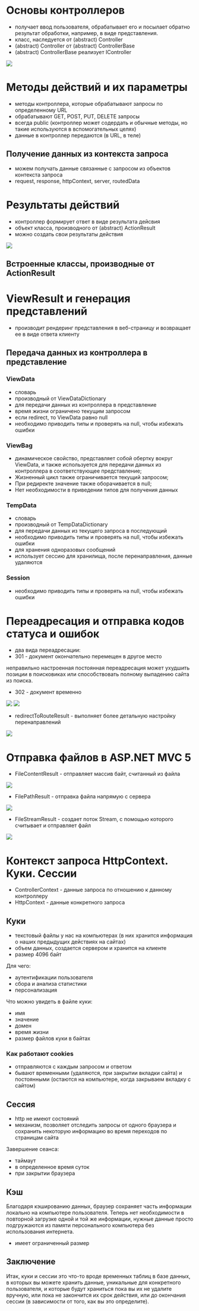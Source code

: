 # Основы контроллеров

- получает ввод пользователя, обрабатывает его и посылает обратно результат обработки, например, в виде представления.
- класс, наследуется от (abstract) Controller
- (abstract) Controller от (abstract) ControllerBase
- (abstract) ControllerBase реализует IController

![](images/1.png)

# Методы действий и их параметры

- методы контроллера, которые обрабатывают запросы по определенному URL
- обрабатывают GET, POST, PUT, DELETE запросы
- всегда public (контроллер может содердать и обычные методы, но такие используются в вспомогательных целях)
- данные в контроллер передаются (в URL, в теле)

## Получение данных из контекста запроса

- можем получать данные связанные с запросом из объектов контекста запроса
- request, response, httpContext, server, routedData

# Результаты действий

- контроллер формирует ответ в виде результата дейсвия
- объект класса, производного от (abstract) ActionResult
- можно создать свои результаты действия

![](images/2.png)

## Встроенные классы, производные от ActionResult

# ViewResult и генерация представлений

- производит рендеринг представления в веб-страницу и возвращает ее в виде ответа клиенту

## Передача данных из контроллера в представление

### **ViewData**

- словарь
- производный от ViewDataDictionary
- для передачи данных из контроллера в представление
- время жизни ограничено текущим запросом
- если redirect, то ViewData равно null
- необходимо приводить типы и проверять на null, чтобы избежать ошибки

### ViewBag

- динамическое свойство, представляет собой обертку вокруг ViewData, и также используется для передачи данных из контроллера в соответствующее представление;
- Жизненный цикл также ограничивается текущий запросом;
- При редиректе значение также оборачивается в null;
- Нет необходимости в приведении типов для получения данных

### TempData

- словарь
- производный от TempDataDictionary
- для передачи данных из текущего запроса в последующий
- необходимо приводить типы и проверять на null, чтобы избежать ошибки
- для хранения одноразовых сообщений
- использует сессию для хранилища, после перенаправления, данные удаляются

### Session

- необходимо приводить типы и проверять на null, чтобы избежать ошибки

# Переадресация и отправка кодов статуса и ошибок

- два вида переадресации:
- 301 - документ окончательно перемещен в другое место

неправильно настроенная постоянная переадресация может ухудшить позиции в поисковиках или способствовать полному выпадению сайта из поиска.

- 302 - документ временно

![](images/3.png)
![](images/4.png)

- redirectToRouteResult - выполняет более детальную настройку перенаправлений

![](images/5.png)

# Отправка файлов в ASP.NET MVC 5

- FileContentResult - отправляет массив байт, считанный из файла

![](images/6.png)

- FilePathResult - отправка файла напрямую с сервера

![](images/7.png)

- FileStreamResult - создает поток Stream, с помощью которого считывает и отправляет файл

![](images/8.png)

# Контекст запроса HttpContext. Куки. Сессии

- ControllerContext - данные запроса по отношению к данному контроллеру
- HttpContext - данные конкретного запроса

## Куки

- текстовый файлы у нас на компьютерах (в них хранится информация о наших предыдущих действиях на сайтах)
- объем данных, создается сервером и хранится на клиенте
- размер 4096 байт

Для чего:
- аутентификации пользователя
- сбора и анализа статистики
- персонализация 

Что можно увидеть в файле куки:
- имя
- значение
- домен
- время жизни
- размер файлов куки в байтах

### Как работают cookies

- отправляются с каждым запросом и ответом
- бывают временными (удаляются, при закрытии вкладки сайта) и постоянными (остаются на компьютере, когда закрываем вкладку с сайтом)

## Сессия

- http не имеют состояний
- механизм, позволяет отследить запросы от одного браузера и сохранить некоторую информацию во время переходов по страницам сайта

Завершение сеанса:
- таймаут
- в определенное время суток
- при закрытии браузера

## Кэш

Благодаря кэшированию данных, браузер сохраняет часть информации локально на компьютере пользователя. Теперь нет необходимости в повторной загрузке одной и той же информации, нужные данные просто подгружаются из памяти персонального компьютера без использования интернета.

- имеет ограниченный размер

## Заключение

Итак, куки и сессии это что-то вроде временных таблиц в базе данных, в которых вы можете хранить данные, уникальные для конкретного пользователя, и которые будут храниться пока вы их не удалите вручную, или пока не закончится их срок действия, или до окончания сессии (в зависимости от того, как вы это определите).
